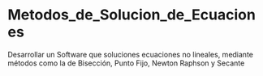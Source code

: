 # Metodos_de_Solucion_de_Ecuaciones
Desarrollar un Software que soluciones ecuaciones no lineales, mediante métodos como la de Bisección, Punto Fijo, Newton Raphson y Secante
